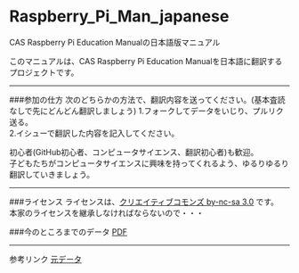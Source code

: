 Raspberry_Pi_Man_japanese
=========================

CAS Raspberry Pi Education Manualの日本語版マニュアル

このマニュアルは、CAS Raspberry Pi Education Manualを日本語に翻訳するプロジェクトです。

---
###参加の仕方
次のどちらかの方法で、翻訳内容を送ってください。(基本査読なしで先にどんどん翻訳しましょう)
  1.フォークしてデータをいじり、プルリク送る。  
  2.イシューで翻訳した内容を記入してください。    

初心者(GitHub初心者、コンピュータサイエンス、翻訳初心者)も歓迎。  
子どもたちがコンピュータサイエンスに興味を持ってくれるよう、ゆるりゆるり翻訳していきましょう。

---
###ライセンス
  ライセンスは、[クリエイティブコモンズ by-nc-sa 3.0](http://creativecommons.org/licenses/by-nc-sa/3.0/)
  です。  
  本家のライセンスを継承しなければならないので・・・
  
###今のところまでのデータ
  [PDF](https://www.dropbox.com/s/v3vaszfvsq4xqm2/Raspberry_Pi_Education_Manual_japanese.pdf)

---
参考リンク
[元データ](http://www.raspberrypi.org/phpBB3/viewtopic.php?f=49&t=28097)
